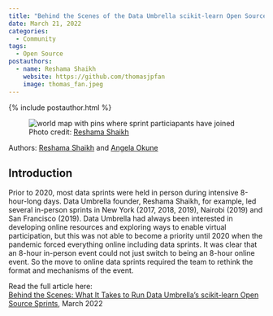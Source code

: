 ```yaml
---
title: "Behind the Scenes of the Data Umbrella scikit-learn Open Source Sprints"
date: March 21, 2022
categories:
  - Community
tags:
  - Open Source
postauthors:
  - name: Reshama Shaikh
    website: https://github.com/thomasjpfan
    image: thomas_fan.jpeg
---
```


<div>
  {% include postauthor.html %}
</div>

<figure>
 <img src="../assets/images/behind_the_scenes.png" alt="world map with pins where sprint particiapants have joined" max-width="50%" max-height="50%" /> 
 <figcaption>
 Photo credit: <a href="https://reshamas.github.io">Reshama Shaikh</a>
 </figcaption>
</figure>

Authors: [Reshama Shaikh](https://reshamas.github.io) and [Angela Okune](https://angelaokune.me)

## Introduction

Prior to 2020, most data sprints were held in person during intensive 8-hour-long days. Data Umbrella founder, Reshama Shaikh, for example, led several in-person sprints in New York (2017, 2018, 2019), Nairobi (2019) and San Francisco (2019). Data Umbrella had always been interested in developing online resources and exploring ways to enable virtual participation, but this was not able to become a priority until 2020 when the pandemic forced everything online including data sprints. It was clear that an 8-hour in-person event could not just switch to being an 8-hour online event. So the move to online data sprints required the team to rethink the format and mechanisms of the event.

Read the  full article here:  
[Behind the Scenes: What It Takes to Run Data Umbrella’s scikit-learn Open Source Sprints](https://eventfund.codeforscience.org/behind-the-scenes-what-it-takes-to-run-data-umbrellas-scikit-learn-open-source-sprints/), March 2022


